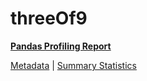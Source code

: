# threeOf9

[**Pandas Profiling Report**](https://epistasislab.github.io/pmlb/profile/threeOf9.html)

[Metadata](metadata.yaml) | [Summary Statistics](summary_stats.tsv)

